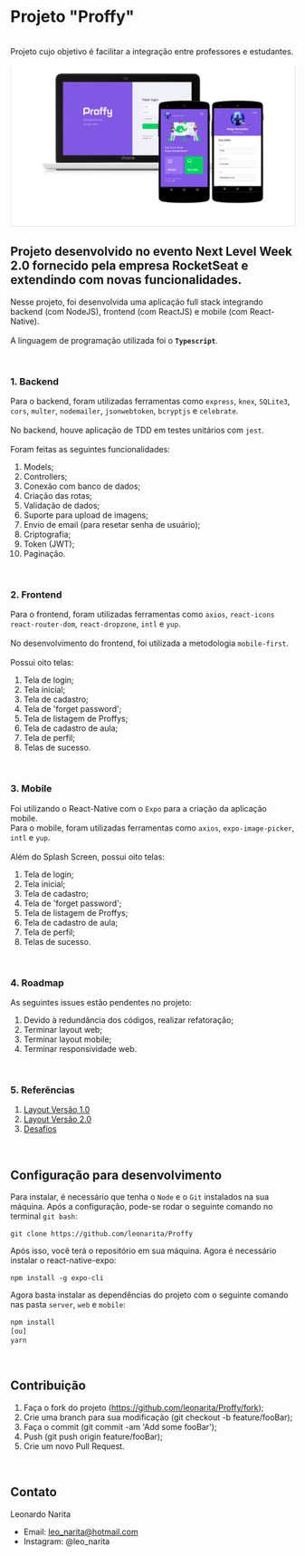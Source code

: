# Projeto "Proffy"

<br>
Projeto cujo objetivo é facilitar a integração entre professores e estudantes.
<br>
<br>
<img src="/.github/photo.png">
<br>

## Projeto desenvolvido no evento Next Level Week 2.0 fornecido pela empresa RocketSeat e extendindo com novas funcionalidades.

Nesse projeto, foi desenvolvida uma aplicação full stack integrando backend (com NodeJS), frontend (com ReactJS) e mobile (com React-Native). 
<br>
<br>
A linguagem de programação utilizada foi o **`Typescript`**.

<br>

### 1. Backend

Para o backend, foram utilizadas ferramentas como `express`, `knex`, `SQLite3`, `cors`, `multer`, `nodemailer`, `jsonwebtoken`, `bcryptjs` e `celebrate`. 
<br>
<br>
No backend, houve aplicação de TDD em testes unitários com `jest`.
<br>
<br>
Foram feitas as seguintes funcionalidades:
  01. Models;
  02. Controllers;
  03. Conexão com banco de dados;
  04. Criação das rotas;
  05. Validação de dados; 
  06. Suporte para upload de imagens;
  07. Envio de email (para resetar senha de usuário);
  08. Criptografia;
  09. Token (JWT);
  10. Paginação.

<br>

### 2. Frontend

Para o frontend, foram utilizadas ferramentas como `axios`, `react-icons` `react-router-dom`, `react-dropzone`, `intl` e `yup`. 
<br>
<br>
No desenvolvimento do frontend, foi utilizada a metodologia `mobile-first`.
<br>
<br>
Possui oito telas: 
  1. Tela de login;
  2. Tela inicial;
  3. Tela de cadastro;
  4. Tela de 'forget password';
  5. Tela de listagem de Proffys;
  6. Tela de cadastro de aula;
  7. Tela de perfil;
  8. Telas de sucesso.

<br>

### 3. Mobile

Foi utilizando o React-Native com o `Expo` para a criação da aplicação mobile.
<br>
Para o mobile, foram utilizadas ferramentas como `axios`, `expo-image-picker`, `intl` e `yup`. 
<br>
<br>
Além do Splash Screen, possui oito telas: 
  1. Tela de login;
  2. Tela inicial;
  3. Tela de cadastro;
  4. Tela de 'forget password';
  5. Tela de listagem de Proffys;
  6. Tela de cadastro de aula;
  7. Tela de perfil;
  8. Telas de sucesso.
  
<br>

### 4. Roadmap

As seguintes issues estão pendentes no projeto: 

1. Devido à redundância dos códigos, realizar refatoração;
2. Terminar layout web;
3. Terminar layout mobile;
4. Terminar responsividade web.

<br>

### 5. Referências

1. [Layout Versão 1.0](https://www.notion.so/Layout-Proffy-3d5f45f54ec54ef9b2103565b7cce4e1)
2. [Layout Versão 2.0](https://www.notion.so/Layout-dos-desafios-Proffy-b65b509655194c02b3b4c9d4c74b78b4)
3. [Desafios](https://www.notion.so/Vers-o-2-0-Proffy-eefca1b981694cd0a895613bc6235970)

<br>

## Configuração para desenvolvimento

Para instalar, é necessário que tenha o `Node` e o `Git` instalados na sua máquina. Após a configuração, pode-se rodar o seguinte comando no terminal `git bash`:

```
git clone https://github.com/leonarita/Proffy
```

Após isso, você terá o repositório em sua máquina. Agora é necessário instalar o react-native-expo:

```
npm install -g expo-cli
```

Agora basta instalar as dependências do projeto com o seguinte comando nas pasta `server`, `web` e `mobile`:

```
npm install         
[ou]        
yarn
```

<br>

## Contribuição

1. Faça o fork do projeto (https://github.com/leonarita/Proffy/fork);
2. Crie uma branch para sua modificação (git checkout -b feature/fooBar);
3. Faça o commit (git commit -am 'Add some fooBar');
4. Push (git push origin feature/fooBar);
5. Crie um novo Pull Request.

<br>

## Contato

Leonardo Narita 
- Email: leo_narita@hotmail.com
- Instagram: @leo_narita





